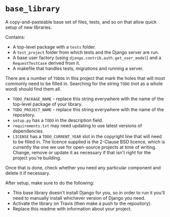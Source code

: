 # `base_library`

A copy-and-pasteable base set of files, tests, and so on that allow quick setup of new libraries.

Contains:
- A top-level package with a `tests` folder.
- A `test_project` folder from which tests and the Django server are run.
- A base user factory (using `django.contrib.auth.get_user_model`) and a `RequestTestCase` derived from it.
- A makefile that handles tests, migrations and running a server.

There are a number of `TODO`s in this project that mark the holes that will most commonly need to be filled in.  Searching for the string `TODO` (not as a whole word) should find them all.
- `TODO_PACKAGE_NAME` - replace this string everywhere with the name of the top-level package of your library.
- `TODO_PROJECT_NAME` - replace this string everywhere with the name of the repository.
- `setup.py` has a `TODO` in the description field.
- `requirements.txt` may need updating to use latest versions of dependencies.
- `LICENSE` has a `TODO_CURRENT_YEAR` slot in the copyright line that will need to be filled in. The licence supplied is the 2-Clause BSD licence, which is currently the one we use for open-source projects at time of writing.  Change, remove or update it as necessary if that isn't right for the project you're building.

Once that is done, check whether you need any particular component and delete it if necessary.

After setup, make sure to do the following:
- This base library doesn't install Django for you, so in order to run it you'll need to manually install whichever version of Django you need.
- Activate the library on Travis (then make a push to the repository).
- Replace this readme with information about your project.
